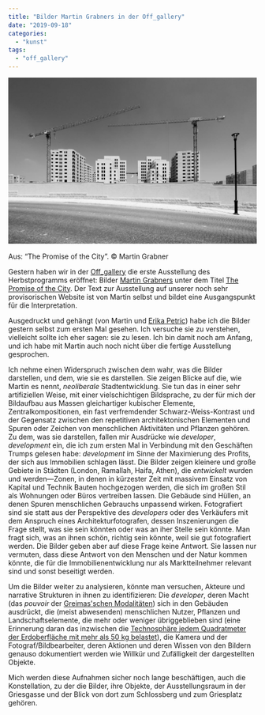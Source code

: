 ```yaml
---
title: "Bilder Martin Grabners in der Off_gallery"
date: "2019-09-18"
categories: 
  - "kunst"
tags: 
  - "off_gallery"
---
```


![Aus: “The Promise of the City”. © Martin Grabner](images/thepromiseofthecity-martingrabner-10-1024x682.jpg)

Aus: “The Promise of the City”. © Martin Grabner

Gestern haben wir in der [Off\_gallery](https://offgallery.at/) die erste Ausstellung des Herbstprogramms eröffnet: Bilder [Martin Grabners](http://www.martingrabner.com/) unter dem Titel [The Promise of the City](https://offgallery.at/ausstellungen/the-promise-of-the-city/). Der Text zur Ausstellung auf unserer noch sehr provisorischen Website ist von Martin selbst und bildet eine Ausgangspunkt für die Interpretation.

Ausgedruckt und gehängt (von Martin und [Erika Petric](https://erikapetric.com/)) habe ich die Bilder gestern selbst zum ersten Mal gesehen. Ich versuche sie zu verstehen, vielleicht sollte ich eher sagen: sie zu lesen. Ich bin damit noch am Anfang, und ich habe mit Martin auch noch nicht über die fertige Ausstellung gesprochen.

Ich nehme einen Widerspruch zwischen dem wahr, was die Bilder darstellen, und dem, wie sie es darstellen. Sie zeigen Blicke auf die, wie Martin es nennt, _neoliberale_ Stadtentwicklung. Sie tun das in einer sehr artifiziellen Weise, mit einer vielschichtigen Bildsprache, zu der für mich der Bildaufbau aus Massen gleichartiger kubischer Elemente, Zentralkompositionen, ein fast verfremdender Schwarz-Weiss-Kontrast und der Gegensatz zwischen den repetitiven architektonischen Elementen und Spuren oder Zeichen von menschlichen Aktivitäten und Pflanzen gehören. Zu dem, was sie darstellen, fallen mir Ausdrücke wie _developer_, _development_ ein, die ich zum ersten Mal in Verbindung mit den Geschäften Trumps gelesen habe: _development_ im Sinne der Maximierung des Profits, der sich aus Immobilien schlagen lässt. Die Bilder zeigen kleinere und große Gebiete in Städten (London, Ramallah, Haifa, Athen), die _entwickelt_ wurden und werden—Zonen, in denen in kürzester Zeit mit massivem Einsatz von Kapital und Technik Bauten hochgezogen werden, die sich im großen Stil als Wohnungen oder Büros vertreiben lassen. Die Gebäude sind Hüllen, an denen Spuren menschlichen Gebrauchs unpassend wirken. Fotografiert sind sie statt aus der Perspektive des _developers_ oder des Verkäufers mit dem Anspruch eines Architekturfotografen, dessen Inszenierungen die Frage stellt, was sie sein könnten oder was an iher Stelle sein könnte. Man fragt sich, was an ihnen schön, richtig sein könnte, weil sie gut fotografiert werden. Die Bilder geben aber auf diese Frage keine Antwort. Sie lassen nur vermuten, dass diese Antwort von den Menschen und der Natur kommen könnte, die für die Immobilienentwicklung nur als Marktteilnehmer relevant sind und sonst beseitigt werden.

Um die Bilder weiter zu analysieren, könnte man versuchen, Akteure und narrative Strukturen in ihnen zu identifizieren: Die _developer_, deren Macht (das _pouvoir_ der [Greimas'schen Modalitäten](https://www.persee.fr/doc/lgge_0458-726x_1976_num_10_43_2322)) sich in den Gebäuden ausdrückt, die (meist abwesenden) menschlichen Nutzer, Pflanzen und Landschaftselemente, die mehr oder weniger übriggeblieben sind (eine Erinnerung daran das inzwischen die [Technosphäre jedem Quadratmeter der Erdoberfläche mit mehr als 50 kg belastet](https://www.sciencedaily.com/releases/2016/11/161130085021.htm)), die Kamera und der Fotograf/Bildbearbeiter, deren Aktionen und deren Wissen von den Bildern genauso dokumentiert werden wie Willkür und Zufälligkeit der dargestellten Objekte.

Mich werden diese Aufnahmen sicher noch lange beschäftigen, auch die Konstellation, zu der die Bilder, ihre Objekte, der Ausstellungsraum in der Griesgasse und der Blick von dort zum Schlossberg und zum Griesplatz gehören.
